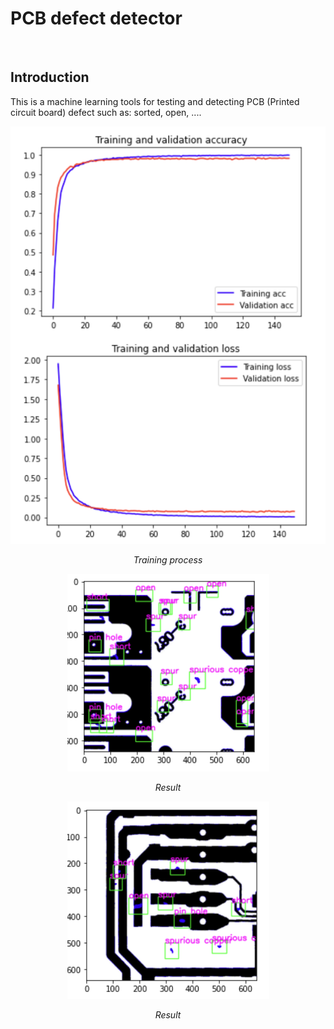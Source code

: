 # PCB defect detector

<br />

## Introduction

This is a machine learning tools for testing and detecting PCB (Printed circuit board) defect such as: sorted, open, ....

<p align="center">
  <img src="https://github.com/lamtranBKHN/PCB-defect-detector/blob/master/Photos%20and%20Video/training_process.png" />
</p>
<p align="center">
    <em>Training process</em>
</p>

<p align="center">
  <img src="https://github.com/lamtranBKHN/PCB-defect-detector/blob/master/Photos%20and%20Video/result_1.png" />
</p>
<p align="center">
    <em>Result</em>
</p>

<p align="center">
  <img src="https://github.com/lamtranBKHN/PCB-defect-detector/blob/master/Photos%20and%20Video/result_2.png" />
</p>
<p align="center">
    <em>Result</em>
</p>
